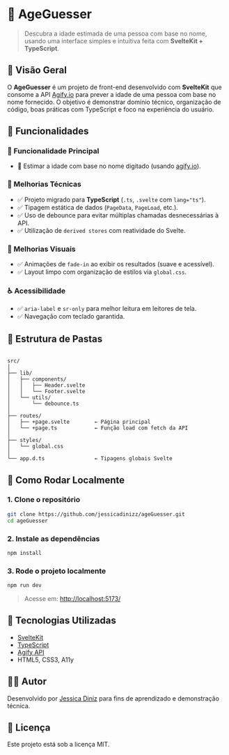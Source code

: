 # 🧠 AgeGuesser

> Descubra a idade estimada de uma pessoa com base no nome, usando uma interface simples e intuitiva feita com **SvelteKit + TypeScript**.

## 📸 Visão Geral

O **AgeGuesser** é um projeto de front-end desenvolvido com **SvelteKit** que consome a API [Agify.io](https://agify.io) para prever a idade de uma pessoa com base no nome fornecido. O objetivo é demonstrar domínio técnico, organização de código, boas práticas com TypeScript e foco na experiência do usuário.

## 🚀 Funcionalidades

### 🎯 Funcionalidade Principal
- 🔎 Estimar a idade com base no nome digitado (usando [agify.io](https://agify.io)).

### 🧠 Melhorias Técnicas
- ✅ Projeto migrado para **TypeScript** (`.ts`, `.svelte` com `lang="ts"`).
- ✅ Tipagem estática de dados (`PageData`, `PageLoad`, etc.).
- ✅ Uso de debounce para evitar múltiplas chamadas desnecessárias à API.
- ✅ Utilização de `derived stores` com reatividade do Svelte.

### 🎨 Melhorias Visuais
- ✅ Animações de `fade-in` ao exibir os resultados (suave e acessível).
- ✅ Layout limpo com organização de estilos via `global.css`.

### ♿ Acessibilidade
- ✅ `aria-label` e `sr-only` para melhor leitura em leitores de tela.
- ✅ Navegação com teclado garantida.

## 📁 Estrutura de Pastas

```

src/
│
├── lib/
│   ├── components/
│   │   ├── Header.svelte
│   │   └── Footer.svelte
│   └── utils/
│       └── debounce.ts
│
├── routes/
│   ├── +page.svelte        ← Página principal
│   └── +page.ts            ← Função load com fetch da API
│
├── styles/
│   └── global.css
│
└── app.d.ts                ← Tipagens globais Svelte

````

## 🧪 Como Rodar Localmente

### 1. Clone o repositório

```bash
git clone https://github.com/jessicadinizz/ageGuesser.git
cd ageGuesser
````

### 2. Instale as dependências

```bash
npm install
```

### 3. Rode o projeto localmente

```bash
npm run dev
```

> Acesse em: [http://localhost:5173/](http://localhost:5173/)

## 🧰 Tecnologias Utilizadas

* [SvelteKit](https://kit.svelte.dev/)
* [TypeScript](https://www.typescriptlang.org/)
* [Agify API](https://agify.io)
* HTML5, CSS3, A11y

## 🧑‍💻 Autor

Desenvolvido por [Jessica Diniz](https://github.com/jessicadinizz) para fins de aprendizado e demonstração técnica.

## 📄 Licença

Este projeto está sob a licença MIT.
